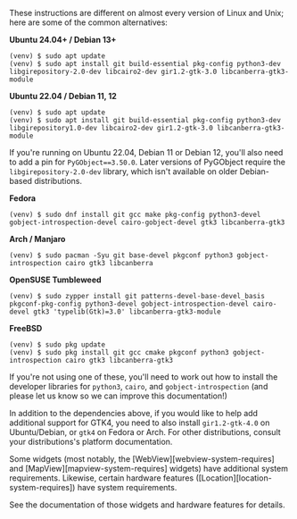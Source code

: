 <!-- rumdl-disable-line MD041 -->

These instructions are different on almost every version of Linux and Unix; here are some of the common alternatives:

**Ubuntu 24.04+ / Debian 13+**

```console
(venv) $ sudo apt update
(venv) $ sudo apt install git build-essential pkg-config python3-dev libgirepository-2.0-dev libcairo2-dev gir1.2-gtk-3.0 libcanberra-gtk3-module
```

**Ubuntu 22.04 / Debian 11, 12**

```console
(venv) $ sudo apt update
(venv) $ sudo apt install git build-essential pkg-config python3-dev libgirepository1.0-dev libcairo2-dev gir1.2-gtk-3.0 libcanberra-gtk3-module
```

If you're running on Ubuntu 22.04, Debian 11 or Debian 12, you'll also need to add a pin for `PyGObject==3.50.0`. Later versions of PyGObject require the `libgirepository-2.0-dev` library, which isn't available on older Debian-based distributions.

**Fedora**

```console
(venv) $ sudo dnf install git gcc make pkg-config python3-devel gobject-introspection-devel cairo-gobject-devel gtk3 libcanberra-gtk3
```

**Arch / Manjaro**

```console
(venv) $ sudo pacman -Syu git base-devel pkgconf python3 gobject-introspection cairo gtk3 libcanberra
```

**OpenSUSE Tumbleweed**

```console
(venv) $ sudo zypper install git patterns-devel-base-devel_basis pkgconf-pkg-config python3-devel gobject-introspection-devel cairo-devel gtk3 'typelib(Gtk)=3.0' libcanberra-gtk3-module
```

**FreeBSD**

```console
(venv) $ sudo pkg update
(venv) $ sudo pkg install git gcc cmake pkgconf python3 gobject-introspection cairo gtk3 libcanberra-gtk3
```

If you're not using one of these, you'll need to work out how to install the developer libraries for `python3`, `cairo`, and `gobject-introspection` (and please let us know so we can improve this documentation!)

In addition to the dependencies above, if you would like to help add additional support for GTK4, you need to also install `gir1.2-gtk-4.0` on Ubuntu/Debian, or `gtk4` on Fedora or Arch. For other distributions, consult your distributions's platform documentation.

Some widgets (most notably, the [WebView][webview-system-requires] and [MapView][mapview-system-requires] widgets) have additional system requirements. Likewise, certain hardware features ([Location][location-system-requires]) have system requirements.

See the documentation of those widgets and hardware features for details.
